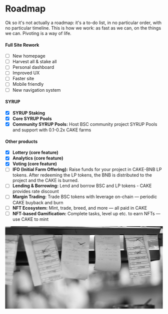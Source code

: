 # Roadmap

Ok so it's not actually a roadmap: it's a to-do list, in no particular order, with no particular timeline. This is how we work: as fast as we can, on the things we can. Pivoting is a way of life.

#### **Full Site Rework**

* [ ] New homepage
* [ ] Harvest all & stake all
* [ ] Personal dashboard
* [ ] Improved UX
* [ ] Faster site
* [ ] Mobile friendly
* [ ] New navigation system

#### **SYRUP**

* [x] **SYRUP Staking**
* [x] **Core SYRUP Pools**
* [x] **Community SYRUP Pools:** Host BSC community project SYRUP Pools and support with 0.1-0.2x CAKE farms

#### Other products

* [x] **Lottery \(core feature\)**
* [x] **Analytics \(core feature\)**
* [x] **Voting \(core feature\)**
* [ ] **IFO \(Initial Farm Offering\):** Raise funds for your project in CAKE-BNB LP tokens. After redeeming the LP tokens, the BNB is distributed to the project and the CAKE is burned.
* [ ] **Lending & Borrowing:** Lend and borrow BSC and LP tokens - CAKE provides rate discount
* [ ] **Margin Trading:** Trade BSC tokens with leverage on-chain — periodic CAKE buyback and burn
* [ ] **NFT Ecosystem:** Mint, trade, breed, and more — all paid in CAKE
* [ ] **NFT-based Gamification:** Complete tasks, level up etc. to earn NFTs — use CAKE to mint

![Comin&apos; up](.gitbook/assets/image.png)



